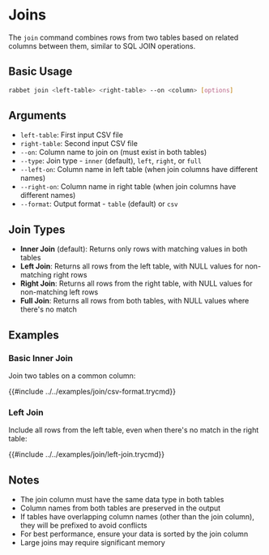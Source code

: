 # Joins

The `join` command combines rows from two tables based on related columns between them, similar to SQL JOIN operations.

## Basic Usage

```bash
rabbet join <left-table> <right-table> --on <column> [options]
```

## Arguments

- `left-table`: First input CSV file
- `right-table`: Second input CSV file  
- `--on`: Column name to join on (must exist in both tables)
- `--type`: Join type - `inner` (default), `left`, `right`, or `full`
- `--left-on`: Column name in left table (when join columns have different names)
- `--right-on`: Column name in right table (when join columns have different names)
- `--format`: Output format - `table` (default) or `csv`

## Join Types

- **Inner Join** (default): Returns only rows with matching values in both tables
- **Left Join**: Returns all rows from the left table, with NULL values for non-matching right rows
- **Right Join**: Returns all rows from the right table, with NULL values for non-matching left rows
- **Full Join**: Returns all rows from both tables, with NULL values where there's no match

## Examples

### Basic Inner Join

Join two tables on a common column:

{{#include ../../examples/join/csv-format.trycmd}}

### Left Join

Include all rows from the left table, even when there's no match in the right table:

{{#include ../../examples/join/left-join.trycmd}}

## Notes

- The join column must have the same data type in both tables
- Column names from both tables are preserved in the output
- If tables have overlapping column names (other than the join column), they will be prefixed to avoid conflicts
- For best performance, ensure your data is sorted by the join column
- Large joins may require significant memory